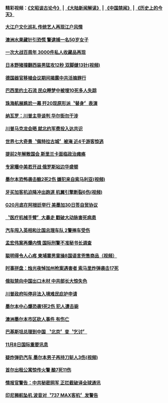 #### 精彩视频：[《文昭谈古论今》](https://github.com/gfw-breaker/wenzhao/blob/master/README.md?t=11111831) | [《大陆新闻解读》](https://github.com/gfw-breaker/ntdtv-comedy/blob/master/README.md?t=11111831) | [《中国禁闻》](https://github.com/gfw-breaker/ntdtv-news/blob/master/README.md?t=11111831) | [《历史上的今天》](https://github.com/gfw-breaker/today-in-history/blob/master/README.md?t=11111831) 

#### [大江户文化巡礼 传统艺人再现江户风情](../pages/news202/a1398928.md?t=11111831) 

#### [澳洲水果藏针引恐慌 警逮捕一名50岁女子](../pages/news202/a1398923.md?t=11111831) 

#### [一次大战百周年 3000件私人收藏品再现](../pages/news202/a1398908.md?t=11111831) 

#### [日本野猪撞翻西装男猛攻12秒 双脚缝13针(视频)](../pages/news202/a1398907.md?t=11111831) 


#### [德国器官移植会议期间揭露中共活摘罪行](../pages/news202/a1398901.md?t=11111831) 

#### [巴西里约土石流 民众睡梦中被埋10死多人失踪](../pages/news202/a1398898.md?t=11111831) 

#### [珠海航展尴尬一幕 歼20现原形派〝替身〞表演](../pages/news202/a1398626.md?t=11111831) 

#### [纳瓦罗：川普主导谈判 华尔街勿干涉](../pages/news202/a1398866.md?t=11111831) 


#### [川普马克龙会晤  就北约军费投入达共识](../pages/news202/a1398847.md?t=11111831) 

#### [世界七大奇景〝佩特拉古城〞被淹 近4千游客惊逃](../pages/news202/a1398841.md?t=11111831) 

#### [提前2年解散国会 斯里兰卡面临政治瘫痪](../pages/news202/a1398826.md?t=11111831) 

#### [专家曝中美若开战 俄罗斯站边华盛顿](../pages/news202/a1398821.md?t=11111831) 

#### [墨尔本恐怖袭击酿2死2伤 嫌犯来自索马利亚(视频)](../pages/news202/a1398815.md?t=11111831) 

#### [牙买加客机迫降冲出跑道 机翼引擎断裂6伤(视频)](../pages/news202/a1398812.md?t=11111831) 

#### [G20月底在阿根廷举行 美墨加30日签自贸协议](../pages/news202/a1398810.md?t=11111831) 

#### [〝医疗机械手臂〞大暴走 戳破大动脉害死病患](../pages/news202/a1398788.md?t=11111831) 

#### [汽车闯入英相和比国总理车队 2警摔车受伤](../pages/news202/a1398787.md?t=11111831) 


#### [孟宏伟案再爆内情 国际刑警不准秘书长调查](../pages/news202/a1398677.md?t=11111831) 

#### [聪明得令人心疼 柬埔寨男童操8国语言兜售商品（视频）](../pages/news202/a1398752.md?t=11111831) 

#### [时事拼盘：烛光夜悼加州枪案遇害者 索马里炸弹袭击17死](../pages/news202/a1398744.md?t=11111831) 


#### [俄拟禁向中国出口木材 中共部长大惊失色](../pages/news202/a1398726.md?t=11111831) 

#### [川普政府叫停非法入境难民庇护申请](../pages/news202/a1398724.md?t=11111831) 

#### [墨尔本中心爆恐袭1死2伤  犯人遭击毙](../pages/news202/a1398719.md?t=11111831) 


#### [澳洲墨尔本市区砍人事件 有伤亡](../pages/news202/a1398702.md?t=11111831) 

#### [巴基斯坦总理到中国 〝北京〞变〝乞讨〞](../pages/news202/a1398699.md?t=11111831) 

#### [11月8日国际重要讯息](../pages/news202/a1398697.md?t=11111831) 

#### [疑炸弹扔汽车 墨尔本男子再持刀斩人3伤(视频)](../pages/news202/a1398684.md?t=11111831) 

#### [首尔出租公寓惊传火警 酿7死11伤](../pages/news202/a1398679.md?t=11111831) 

#### [情报官警告：中共秘密网军 正拦截破译全球通讯](../pages/news202/a1398652.md?t=11111831) 

#### [印尼狮航坠机 波音对〝737 MAX客机〞发警告](../pages/news202/a1398555.md?t=11111831) 

